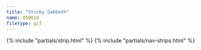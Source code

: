 ```yaml
---
title: "Stinky Sabbath"
name: 050618
filetype: gif
---
```


{% include "partials/strip.html" %}
{% include "partials/nav-strips.html" %}